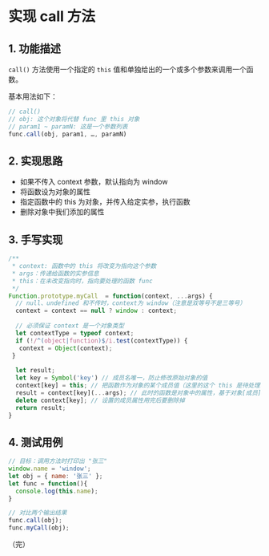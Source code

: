 # 实现 call 方法

## 1. 功能描述
   
`call()` 方法使用一个指定的 `this` 值和单独给出的一个或多个参数来调用一个函数。

基本用法如下：

```javascript
// call()
// obj: 这个对象将代替 func 里 this 对象
// param1 ~ paramN: 这是一个参数列表
func.call(obj, param1, …, paramN)
```

## 2. 实现思路

* 如果不传入 context 参数，默认指向为 window
* 将函数设为对象的属性
* 指定函数中的 this 为对象，并传入给定实参，执行函数
* 删除对象中我们添加的属性

## 3. 手写实现

```javascript
/**
 * context: 函数中的 this 将改变为指向这个参数
 * args：传递给函数的实参信息
 * this：在未改变指向时，指向要处理的函数 func
 */
Function.prototype.myCall  = function(context, ...args) {
  // null、undefined 和不传时，context为 window（注意是双等号不是三等号）
  context = context == null ? window : context;
  
  // 必须保证 context 是一个对象类型
  let contextType = typeof context;
  if (!/^(object|function)$/i.test(contextType)) {
   context = Object(context);
 }
  
  let result;
  let key = Symbol('key') // 成员名唯一，防止修改原始对象的值
  context[key] = this; // 把函数作为对象的某个成员值（这里的这个 this 是待处理函数 func）
  result = context[key](...args); // 此时的函数是对象中的属性，基于对象[成员]的方式执行函数，函数中的 this 指向就是对象
  delete context[key]; // 设置的成员属性用完后要删除掉
  return result;
}
```

## 4. 测试用例

```javascript
// 目标：调用方法时打印出 "张三"
window.name = 'window';
let obj = { name: '张三' };
let func = function(){
  console.log(this.name);
}

// 对比两个输出结果
func.call(obj);
func.myCall(obj);
```

（完）
